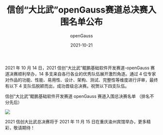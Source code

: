 ﻿---
title: ' 信创“大比武”openGauss赛道总决赛入围名单公布'
date: '2021-10-21'
tags: ['theme']
banner: '/category/news/2021-10-21/banner.png'
category: 'news'
author: 'openGauss'
summary: '信创“大比武”openGauss赛道总决赛入围名单公布'
---

2021 年 10 月 14 日，2021 信创“大比武”鲲鹏基础软件开发赛道-openGauss 赛道决赛顺利举办，14 多支来自各行各业的优秀队伍展开激烈角逐。通过 4 位专家对作品的功能、性能、易用性、设计、架构、测试、完整性等维度进行评审，最终有以下 4 支队伍脱颖而出，成功晋级总决赛。祝贺以下四支队伍。

信创“大比武”鲲鹏基础软件开发赛道
openGauss 赛道入围总决赛名单
（排名不分先后）

<img src="/zh/news/2021-10-21/名单.png" >

2021 信创大比武总决赛将于 2021 年 11 月 15 日在重庆渝州宾馆举办，更多精彩，敬请期待！
